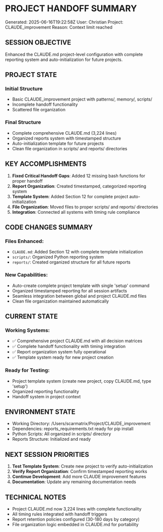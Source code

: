 # PROJECT HANDOFF SUMMARY
Generated: 2025-06-16T19:22:58Z
User: Christian
Project: CLAUDE_improvement
Reason: Context limit reached

## SESSION OBJECTIVE
Enhanced the CLAUDE.md project-level configuration with complete reporting system and auto-initialization for future projects.

## PROJECT STATE
### Initial Structure
- Basic CLAUDE_improvement project with patterns/, memory/, scripts/
- Incomplete handoff functionality 
- Scattered file organization

### Final Structure  
- Complete comprehensive CLAUDE.md (3,224 lines)
- Organized reports system with timestamped structure
- Auto-initialization template for future projects
- Clean file organization in scripts/ and reports/ directories

## KEY ACCOMPLISHMENTS
1. **Fixed Critical Handoff Gaps**: Added 12 missing bash functions for proper handoff
2. **Report Organization**: Created timestamped, categorized reporting system
3. **Template System**: Added Section 12 for complete project auto-initialization
4. **File Organization**: Moved files to proper scripts/ and reports/ directories
5. **Integration**: Connected all systems with timing rule compliance

## CODE CHANGES SUMMARY
### Files Enhanced:
- `CLAUDE.md`: Added Section 12 with complete template initialization
- `scripts/`: Organized Python reporting system
- `reports/`: Created organized structure for all future reports

### New Capabilities:
- Auto-create complete project template with single 'setup' command
- Organized timestamped reporting for all session artifacts  
- Seamless integration between global and project CLAUDE.md files
- Clean file organization maintained automatically

## CURRENT STATE
### Working Systems:
- ✅ Comprehensive project CLAUDE.md with all decision matrices
- ✅ Complete handoff functionality with timing integration
- ✅ Report organization system fully operational
- ✅ Template system ready for new project creation

### Ready for Testing:
- Project template system (create new project, copy CLAUDE.md, type 'setup')
- Organized reporting functionality
- Handoff system in project context

## ENVIRONMENT STATE
- Working Directory: /Users/scarmatrix/Project/CLAUDE_improvement
- Dependencies: reports_requirements.txt ready for pip install
- Python Scripts: All organized in scripts/ directory
- Reports Structure: Initialized and ready

## NEXT SESSION PRIORITIES
1. **Test Template System**: Create new project to verify auto-initialization
2. **Verify Report Organization**: Confirm timestamped reporting works
3. **Continue Development**: Add more CLAUDE improvement features
4. **Documentation**: Update any remaining documentation needs

## TECHNICAL NOTES
- Project CLAUDE.md now 3,224 lines with complete functionality
- All timing rules integrated with handoff triggers
- Report retention policies configured (30-180 days by category)
- File organization logic embedded in CLAUDE.md for portability
